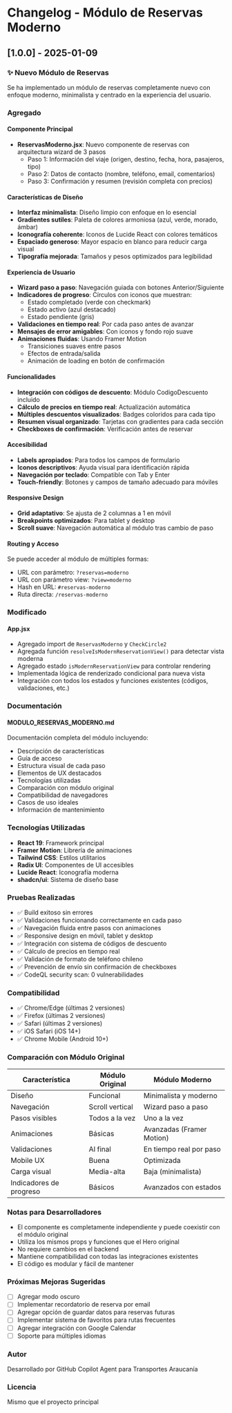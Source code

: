 # Changelog - Módulo de Reservas Moderno

## [1.0.0] - 2025-01-09

### ✨ Nuevo Módulo de Reservas

Se ha implementado un módulo de reservas completamente nuevo con enfoque moderno, minimalista y centrado en la experiencia del usuario.

### Agregado

#### Componente Principal
- **ReservasModerno.jsx**: Nuevo componente de reservas con arquitectura wizard de 3 pasos
  - Paso 1: Información del viaje (origen, destino, fecha, hora, pasajeros, tipo)
  - Paso 2: Datos de contacto (nombre, teléfono, email, comentarios)
  - Paso 3: Confirmación y resumen (revisión completa con precios)

#### Características de Diseño
- **Interfaz minimalista**: Diseño limpio con enfoque en lo esencial
- **Gradientes sutiles**: Paleta de colores armoniosa (azul, verde, morado, ámbar)
- **Iconografía coherente**: Iconos de Lucide React con colores temáticos
- **Espaciado generoso**: Mayor espacio en blanco para reducir carga visual
- **Tipografía mejorada**: Tamaños y pesos optimizados para legibilidad

#### Experiencia de Usuario
- **Wizard paso a paso**: Navegación guiada con botones Anterior/Siguiente
- **Indicadores de progreso**: Círculos con iconos que muestran:
  - Estado completado (verde con checkmark)
  - Estado activo (azul destacado)
  - Estado pendiente (gris)
- **Validaciones en tiempo real**: Por cada paso antes de avanzar
- **Mensajes de error amigables**: Con iconos y fondo rojo suave
- **Animaciones fluidas**: Usando Framer Motion
  - Transiciones suaves entre pasos
  - Efectos de entrada/salida
  - Animación de loading en botón de confirmación

#### Funcionalidades
- **Integración con códigos de descuento**: Módulo CodigoDescuento incluido
- **Cálculo de precios en tiempo real**: Actualización automática
- **Múltiples descuentos visualizados**: Badges coloridos para cada tipo
- **Resumen visual organizado**: Tarjetas con gradientes para cada sección
- **Checkboxes de confirmación**: Verificación antes de reservar

#### Accesibilidad
- **Labels apropiados**: Para todos los campos de formulario
- **Iconos descriptivos**: Ayuda visual para identificación rápida
- **Navegación por teclado**: Compatible con Tab y Enter
- **Touch-friendly**: Botones y campos de tamaño adecuado para móviles

#### Responsive Design
- **Grid adaptativo**: Se ajusta de 2 columnas a 1 en móvil
- **Breakpoints optimizados**: Para tablet y desktop
- **Scroll suave**: Navegación automática al módulo tras cambio de paso

#### Routing y Acceso
Se puede acceder al módulo de múltiples formas:
- URL con parámetro: `?reservas=moderno`
- URL con parámetro view: `?view=moderno`
- Hash en URL: `#reservas-moderno`
- Ruta directa: `/reservas-moderno`

### Modificado

#### App.jsx
- Agregado import de `ReservasModerno` y `CheckCircle2`
- Agregada función `resolveIsModernReservationView()` para detectar vista moderna
- Agregado estado `isModernReservationView` para controlar rendering
- Implementada lógica de renderizado condicional para nueva vista
- Integración con todos los estados y funciones existentes (códigos, validaciones, etc.)

### Documentación

#### MODULO_RESERVAS_MODERNO.md
Documentación completa del módulo incluyendo:
- Descripción de características
- Guía de acceso
- Estructura visual de cada paso
- Elementos de UX destacados
- Tecnologías utilizadas
- Comparación con módulo original
- Compatibilidad de navegadores
- Casos de uso ideales
- Información de mantenimiento

### Tecnologías Utilizadas

- **React 19**: Framework principal
- **Framer Motion**: Librería de animaciones
- **Tailwind CSS**: Estilos utilitarios
- **Radix UI**: Componentes de UI accesibles
- **Lucide React**: Iconografía moderna
- **shadcn/ui**: Sistema de diseño base

### Pruebas Realizadas

- ✅ Build exitoso sin errores
- ✅ Validaciones funcionando correctamente en cada paso
- ✅ Navegación fluida entre pasos con animaciones
- ✅ Responsive design en móvil, tablet y desktop
- ✅ Integración con sistema de códigos de descuento
- ✅ Cálculo de precios en tiempo real
- ✅ Validación de formato de teléfono chileno
- ✅ Prevención de envío sin confirmación de checkboxes
- ✅ CodeQL security scan: 0 vulnerabilidades

### Compatibilidad

- ✅ Chrome/Edge (últimas 2 versiones)
- ✅ Firefox (últimas 2 versiones)
- ✅ Safari (últimas 2 versiones)
- ✅ iOS Safari (iOS 14+)
- ✅ Chrome Mobile (Android 10+)

### Comparación con Módulo Original

| Característica | Módulo Original | Módulo Moderno |
|---------------|-----------------|----------------|
| Diseño | Funcional | Minimalista y moderno |
| Navegación | Scroll vertical | Wizard paso a paso |
| Pasos visibles | Todos a la vez | Uno a la vez |
| Animaciones | Básicas | Avanzadas (Framer Motion) |
| Validaciones | Al final | En tiempo real por paso |
| Mobile UX | Buena | Optimizada |
| Carga visual | Media-alta | Baja (minimalista) |
| Indicadores de progreso | Básicos | Avanzados con estados |

### Notas para Desarrolladores

- El componente es completamente independiente y puede coexistir con el módulo original
- Utiliza los mismos props y funciones que el Hero original
- No requiere cambios en el backend
- Mantiene compatibilidad con todas las integraciones existentes
- El código es modular y fácil de mantener

### Próximas Mejoras Sugeridas

- [ ] Agregar modo oscuro
- [ ] Implementar recordatorio de reserva por email
- [ ] Agregar opción de guardar datos para reservas futuras
- [ ] Implementar sistema de favoritos para rutas frecuentes
- [ ] Agregar integración con Google Calendar
- [ ] Soporte para múltiples idiomas

### Autor

Desarrollado por GitHub Copilot Agent para Transportes Araucanía

### Licencia

Mismo que el proyecto principal
